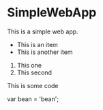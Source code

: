 # SimpleWebApp
 This is a simple web app.
 
 * This is an item
 *  This is another item

1. This one
2. This second

This is some code

var bean = 'bean';

